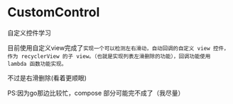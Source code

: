 # CustomControl
 自定义控件学习

目前使用自定义view完成了`实现一个可以检测左右滑动，自动回调的自定义 view 控件，作为 recyclerView 的子 view。（也就是实现列表左滑删除的功能），回调功能使用 lambda 函数功能实现。`

不过是右滑删除(看着更顺眼)



PS:因为go那边比较忙，compose 部分可能完不成了（我尽量）